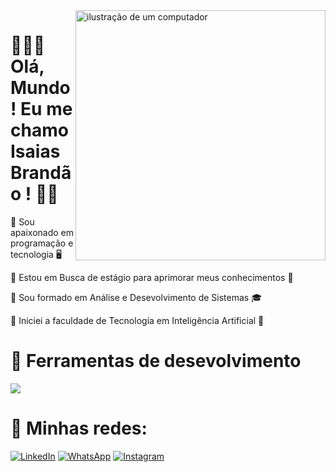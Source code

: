 <img src="https://raw.githubusercontent.com/MicaelliMedeiros/micaellimedeiros/master/image/computer-illustration.png" alt="ilustração de um computador" min-width="400px" max-width="400px" width="400px" align="right">

# 👨🏻‍🚀 Olá, Mundo ! Eu me chamo Isaias Brandão ! 🖖🏻

💫 Sou apaixonado em programação e tecnologia  🖥️

💫 Estou em Busca de estágio para aprimorar meus conhecimentos 🔎

💫 Sou formado em Análise e Desevolvimento de Sistemas  🎓

💫 Iniciei a faculdade de Tecnologia em Inteligência Artificial  🧠

# 🚀 Ferramentas de desevolvimento 
<p align="left">
  <a href="https://skillicons.dev">
    <img src="https://skillicons.dev/icons?i=visualstudio" />
  </a>
</p>

# 📱 Minhas redes:

<p align="left">
  <a href="www.linkedin.com/in/isaías-brandão-2ba8201a2" title="LinkedIn">
  <img src="https://img.shields.io/badge/-Linkedin-0e76a8?style=flat-square&logo=Linkedin&logoColor=white&link=/" alt="LinkedIn"/></a>

  <a href="https://wa.me/5511984646063" title="WhatsApp">
  <img src="https://img.shields.io/badge/-WhatsApp-25d366?style=flat-square&labelColor=25d366&logo=whatsapp&logoColor=white&link=" alt="WhatsApp"/></a>

  <a href="https://www.instagram.com/jorgedrbrandao/" title="Instagram">
  <img src="https://img.shields.io/badge/-Instagram-DF0174?style=flat-square&labelColor=DF0174&logo=instagram&logoColor=white&link=" alt="Instagram"/></a>
</p>
